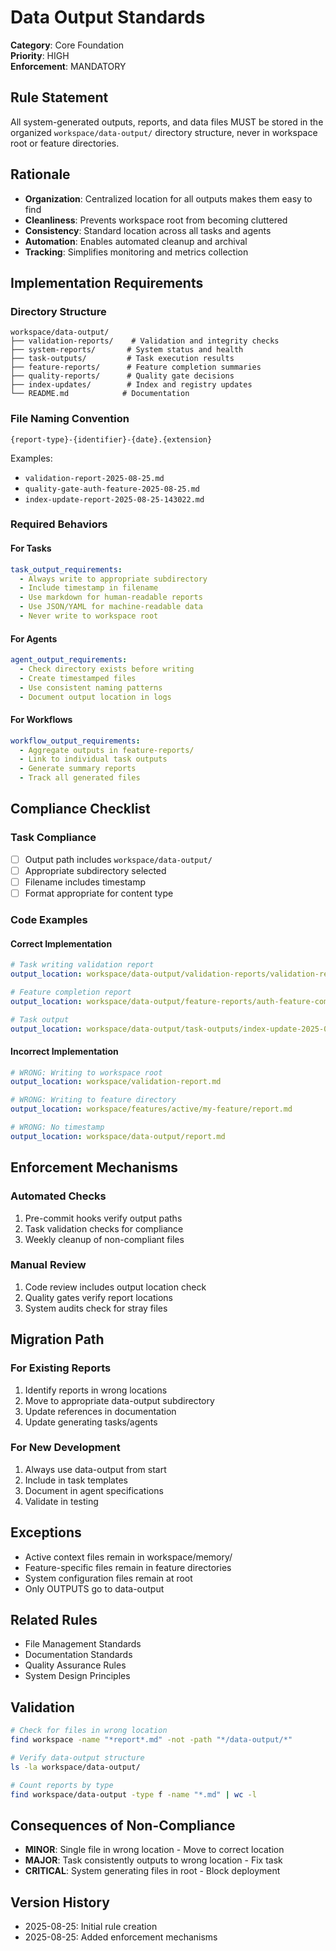 # Data Output Standards
**Category**: Core Foundation  
**Priority**: HIGH  
**Enforcement**: MANDATORY  

## Rule Statement
All system-generated outputs, reports, and data files MUST be stored in the organized `workspace/data-output/` directory structure, never in workspace root or feature directories.

## Rationale
- **Organization**: Centralized location for all outputs makes them easy to find
- **Cleanliness**: Prevents workspace root from becoming cluttered
- **Consistency**: Standard location across all tasks and agents
- **Automation**: Enables automated cleanup and archival
- **Tracking**: Simplifies monitoring and metrics collection

## Implementation Requirements

### Directory Structure
```
workspace/data-output/
├── validation-reports/    # Validation and integrity checks
├── system-reports/       # System status and health
├── task-outputs/         # Task execution results
├── feature-reports/      # Feature completion summaries
├── quality-reports/      # Quality gate decisions
├── index-updates/        # Index and registry updates
└── README.md            # Documentation
```

### File Naming Convention
```
{report-type}-{identifier}-{date}.{extension}
```

Examples:
- `validation-report-2025-08-25.md`
- `quality-gate-auth-feature-2025-08-25.md`
- `index-update-report-2025-08-25-143022.md`

### Required Behaviors

#### For Tasks
```yaml
task_output_requirements:
  - Always write to appropriate subdirectory
  - Include timestamp in filename
  - Use markdown for human-readable reports
  - Use JSON/YAML for machine-readable data
  - Never write to workspace root
```

#### For Agents
```yaml
agent_output_requirements:
  - Check directory exists before writing
  - Create timestamped files
  - Use consistent naming patterns
  - Document output location in logs
```

#### For Workflows
```yaml
workflow_output_requirements:
  - Aggregate outputs in feature-reports/
  - Link to individual task outputs
  - Generate summary reports
  - Track all generated files
```

## Compliance Checklist

### Task Compliance
- [ ] Output path includes `workspace/data-output/`
- [ ] Appropriate subdirectory selected
- [ ] Filename includes timestamp
- [ ] Format appropriate for content type

### Code Examples

#### Correct Implementation
```yaml
# Task writing validation report
output_location: workspace/data-output/validation-reports/validation-report-2025-08-25.md

# Feature completion report
output_location: workspace/data-output/feature-reports/auth-feature-completion-2025-08-25.md

# Task output
output_location: workspace/data-output/task-outputs/index-update-2025-08-25-143022.md
```

#### Incorrect Implementation
```yaml
# WRONG: Writing to workspace root
output_location: workspace/validation-report.md

# WRONG: Writing to feature directory
output_location: workspace/features/active/my-feature/report.md

# WRONG: No timestamp
output_location: workspace/data-output/report.md
```

## Enforcement Mechanisms

### Automated Checks
1. Pre-commit hooks verify output paths
2. Task validation checks for compliance
3. Weekly cleanup of non-compliant files

### Manual Review
1. Code review includes output location check
2. Quality gates verify report locations
3. System audits check for stray files

## Migration Path

### For Existing Reports
1. Identify reports in wrong locations
2. Move to appropriate data-output subdirectory
3. Update references in documentation
4. Update generating tasks/agents

### For New Development
1. Always use data-output from start
2. Include in task templates
3. Document in agent specifications
4. Validate in testing

## Exceptions
- Active context files remain in workspace/memory/
- Feature-specific files remain in feature directories
- System configuration files remain at root
- Only OUTPUTS go to data-output

## Related Rules
- File Management Standards
- Documentation Standards
- Quality Assurance Rules
- System Design Principles

## Validation
```bash
# Check for files in wrong location
find workspace -name "*report*.md" -not -path "*/data-output/*"

# Verify data-output structure
ls -la workspace/data-output/

# Count reports by type
find workspace/data-output -type f -name "*.md" | wc -l
```

## Consequences of Non-Compliance
- **MINOR**: Single file in wrong location - Move to correct location
- **MAJOR**: Task consistently outputs to wrong location - Fix task
- **CRITICAL**: System generating files in root - Block deployment

## Version History
- 2025-08-25: Initial rule creation
- 2025-08-25: Added enforcement mechanisms